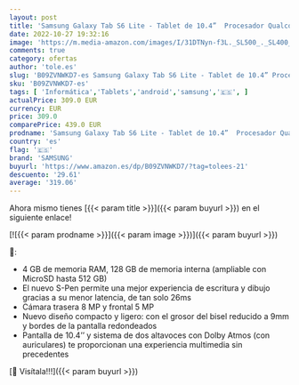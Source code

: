 ```yaml
---
layout: post
title: 'Samsung Galaxy Tab S6 Lite - Tablet de 10.4”  Procesador Qualcomm Snapdragon 720G  4 GB RAM  128GB Almacenamiento  Wifi  Android 12  Azul - Versión española'
date: 2022-10-27 19:32:16
image: 'https://m.media-amazon.com/images/I/31DTNyn-f3L._SL500_._SL400_.jpg'
comments: true
category: ofertas
author: 'tole.es'
slug: 'B09ZVNWKD7-es Samsung Galaxy Tab S6 Lite - Tablet de 10.4” Procesador...'
sku: 'B09ZVNWKD7-es'
tags: [ 'Informática','Tablets','android','samsung','🇪🇸', ]
actualPrice: 309.0 EUR
currency: EUR
price: 309.0
comparePrice: 439.0 EUR
prodname: 'Samsung Galaxy Tab S6 Lite - Tablet de 10.4”  Procesador Qualcomm Snapdragon 720G  4 GB RAM  128GB Almacenamiento  Wifi  Android 12  Azul - Versión española'
country: 'es'
flag: '🇪🇸'
brand: 'SAMSUNG'
buyurl: 'https://www.amazon.es/dp/B09ZVNWKD7/?tag=tolees-21'
descuento: '29.61'
average: '319.06'
---
```


Ahora mismo tienes [{{< param title >}}]({{< param buyurl >}}) en el siguiente enlace!

[![{{< param prodname >}}]({{< param image >}})]({{< param buyurl >}})

🔎:

- 4 GB de memoria RAM, 128 GB de memoria interna (ampliable con MicroSD hasta 512 GB)
- El nuevo S-Pen permite una mejor experiencia de escritura y dibujo gracias a su menor latencia, de tan solo 26ms
- Cámara trasera 8 MP y frontal 5 MP
- Nuevo diseño compacto y ligero: con el grosor del bisel reducido a 9mm y bordes de la pantalla redondeados
- Pantalla de 10.4’’ y sistema de dos altavoces con Dolby Atmos (con auriculares) te proporcionan una experiencia multimedia sin precedentes

[🛒 Visítala!!!]({{< param buyurl >}})
